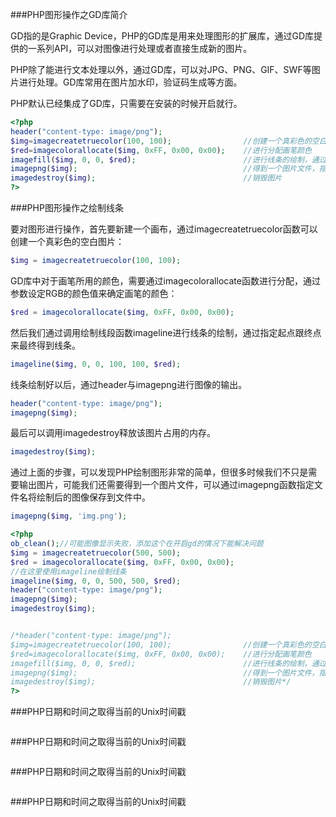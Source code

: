 ###PHP图形操作之GD库简介

GD指的是Graphic Device，PHP的GD库是用来处理图形的扩展库，通过GD库提供的一系列API，可以对图像进行处理或者直接生成新的图片。

PHP除了能进行文本处理以外，通过GD库，可以对JPG、PNG、GIF、SWF等图片进行处理。GD库常用在图片加水印，验证码生成等方面。

PHP默认已经集成了GD库，只需要在安装的时候开启就行。


```php
<?php
header("content-type: image/png");
$img=imagecreatetruecolor(100, 100);                //创建一个真彩色的空白图片：
$red=imagecolorallocate($img, 0xFF, 0x00, 0x00);    //进行分配画笔颜色
imagefill($img, 0, 0, $red);                        //进行线条的绘制，通过指定起点跟终点来最终得到线条。
imagepng($img);                                     //得到一个图片文件，指定文件名将绘制后的图像保存到文件中。
imagedestroy($img);                                 //销毁图片
?>
```






###PHP图形操作之绘制线条

要对图形进行操作，首先要新建一个画布，通过imagecreatetruecolor函数可以创建一个真彩色的空白图片：


```php
$img = imagecreatetruecolor(100, 100);
```

GD库中对于画笔所用的颜色，需要通过imagecolorallocate函数进行分配，通过参数设定RGB的颜色值来确定画笔的颜色：

```php
$red = imagecolorallocate($img, 0xFF, 0x00, 0x00);
```

然后我们通过调用绘制线段函数imageline进行线条的绘制，通过指定起点跟终点来最终得到线条。

```php
imageline($img, 0, 0, 100, 100, $red);
```

线条绘制好以后，通过header与imagepng进行图像的输出。

```php
header("content-type: image/png");
imagepng($img);
```


最后可以调用imagedestroy释放该图片占用的内存。

```php
imagedestroy($img);
```

通过上面的步骤，可以发现PHP绘制图形非常的简单，但很多时候我们不只是需要输出图片，可能我们还需要得到一个图片文件，可以通过imagepng函数指定文件名将绘制后的图像保存到文件中。

```php
imagepng($img, 'img.png');
```


```php
<?php
ob_clean();//可能图像显示失败，添加这个在开启gd的情况下能解决问题
$img = imagecreatetruecolor(500, 500);
$red = imagecolorallocate($img, 0xFF, 0x00, 0x00);
//在这里使用imageline绘制线条
imageline($img, 0, 0, 500, 500, $red);
header("content-type: image/png");
imagepng($img);
imagedestroy($img);


/*header("content-type: image/png");
$img=imagecreatetruecolor(100, 100);                //创建一个真彩色的空白图片：
$red=imagecolorallocate($img, 0xFF, 0x00, 0x00);    //进行分配画笔颜色
imagefill($img, 0, 0, $red);                        //进行线条的绘制，通过指定起点跟终点来最终得到线条。
imagepng($img);                                     //得到一个图片文件，指定文件名将绘制后的图像保存到文件中。
imagedestroy($img);                                 //销毁图片*/
?>
```



###PHP日期和时间之取得当前的Unix时间戳



```php

```


###PHP日期和时间之取得当前的Unix时间戳



```php

```



###PHP日期和时间之取得当前的Unix时间戳



```php

```



###PHP日期和时间之取得当前的Unix时间戳



```php

```